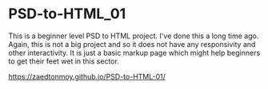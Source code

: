 # PSD-to-HTML_01
This is a beginner level PSD to HTML project. I've done this a long time ago. Again, this is not a big project and so it does not have any responsivity and other interactivity. It is just a basic markup page which might help beginners to get their feet wet in this sector.

https://zaedtonmoy.github.io/PSD-to-HTML-01/
